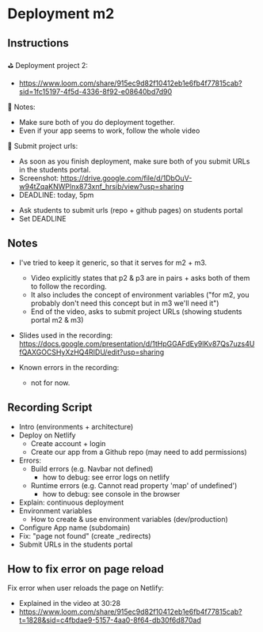 

# Deployment m2


<!-- 

Status: 
- ready (updated after m2-m3 swap)


@todo: 
- Record video "continuous deployment + branches" 
- (see slide 27)

-->


## Instructions

⛳ Deployment project 2:
- https://www.loom.com/share/915ec9d82f10412eb1e6fb4f77815cab?sid=1fc15197-4f5d-4336-8f92-e08640bd7d90


📌 Notes:

- Make sure both of you do deployment together.
- Even if your app seems to work, follow the whole video


📮 Submit project urls:

- As soon as you finish deployment, make sure both of you submit URLs in the students portal.
- Screenshot: https://drive.google.com/file/d/1DbOuV-w94tZqaKNWPlnx873xnf_hrsib/view?usp=sharing
- DEADLINE: today, 5pm





<!-- IMPORTANT -->
- Ask students to submit urls (repo + github pages) on students portal
- Set DEADLINE
<!-- IMPORTANT -->



## Notes

- I've tried to keep it generic, so that it serves for m2 + m3.
  - Video explicitly states that p2 & p3 are in pairs + asks both of them to follow the recording.
  - It also includes the concept of environment variables ("for m2, you probably don't need this concept but in m3 we'll need it")
  - End of the video, asks to submit project URLs (showing students portal m2 & m3) 

- Slides used in the recording: https://docs.google.com/presentation/d/1tHpGGAFdEy9lKv87Qs7uzs4UfQAXGOCSHyXzHQ4RIDU/edit?usp=sharing


- Known errors in the recording:
  - not for now.




## Recording Script


- Intro (environments + architecture)
- Deploy on Netlify
  - Create account + login
  - Create our app from a Github repo (may need to add permissions)
- Errors:
  - Build errors (e.g. Navbar not defined)
    - how to debug: see error logs on netlify
  - Runtime errors (e.g. Cannot read property 'map' of undefined')
    - how to debug: see console in the browser
- Explain: continuous deployment
- Environment variables
  - How to create & use environment variables (dev/production)
- Configure App name (subdomain)
- Fix: "page not found" (create _redirects)
- Submit URLs in the students portal


## How to fix error on page reload

Fix error when user reloads the page on Netlify:
- Explained in the video at 30:28
- https://www.loom.com/share/915ec9d82f10412eb1e6fb4f77815cab?t=1828&sid=c4fbdae9-5157-4aa0-8f64-db30f6d870ad



